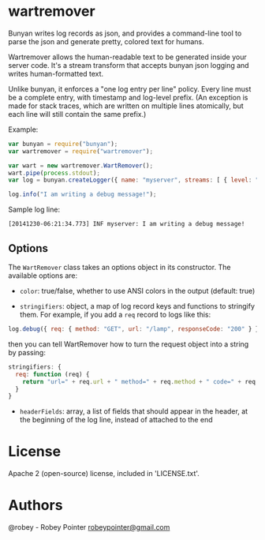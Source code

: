 
# wartremover

Bunyan writes log records as json, and provides a command-line tool to parse the json and generate pretty, colored text for humans.

Wartremover allows the human-readable text to be generated inside your server code. It's a stream transform that accepts bunyan json logging and writes human-formatted text.

Unlike bunyan, it enforces a "one log entry per line" policy. Every line must be a complete entry, with timestamp and log-level prefix. (An exception is made for stack traces, which are written on multiple lines atomically, but each line will still contain the same prefix.)

Example:

```javascript
var bunyan = require("bunyan");
var wartremover = require("wartremover");

var wart = new wartremover.WartRemover();
wart.pipe(process.stdout);
var log = bunyan.createLogger({ name: "myserver", streams: [ { level: "debug", stream: wart } ]);

log.info("I am writing a debug message!");
```

Sample log line:

```
[20141230-06:21:34.773] INF myserver: I am writing a debug message!
```


## Options

The `WartRemover` class takes an options object in its constructor. The available options are:

- `color`: true/false, whether to use ANSI colors in the output (default: true)

- `stringifiers`: object, a map of log record keys and functions to stringify them. For example, if you add a `req` record to logs like this:

```javascript
log.debug({ req: { method: "GET", url: "/lamp", responseCode: "200" } }, "...");
```

then you can tell WartRemover how to turn the request object into a string by passing:

```javascript
stringifiers: {
  req: function (req) {
    return "url=" + req.url + " method=" + req.method + " code=" + req.responseCode;
  }
}
```

- `headerFields`: array, a list of fields that should appear in the header, at the beginning of the log line, instead of attached to the end


# License

Apache 2 (open-source) license, included in 'LICENSE.txt'.

# Authors

@robey - Robey Pointer <robeypointer@gmail.com>
